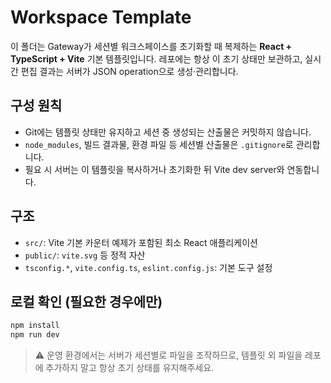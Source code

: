 # Workspace Template

이 폴더는 Gateway가 세션별 워크스페이스를 초기화할 때 복제하는 **React + TypeScript + Vite** 기본 템플릿입니다. 레포에는 항상 이 초기 상태만 보관하고, 실시간 편집 결과는 서버가 JSON operation으로 생성·관리합니다.

## 구성 원칙
- Git에는 템플릿 상태만 유지하고 세션 중 생성되는 산출물은 커밋하지 않습니다.
- `node_modules`, 빌드 결과물, 환경 파일 등 세션별 산출물은 `.gitignore`로 관리합니다.
- 필요 시 서버는 이 템플릿을 복사하거나 초기화한 뒤 Vite dev server와 연동합니다.

## 구조
- `src/`: Vite 기본 카운터 예제가 포함된 최소 React 애플리케이션
- `public/`: `vite.svg` 등 정적 자산
- `tsconfig.*`, `vite.config.ts`, `eslint.config.js`: 기본 도구 설정

## 로컬 확인 (필요한 경우에만)
```bash
npm install
npm run dev
```

> ⚠️ 운영 환경에서는 서버가 세션별로 파일을 조작하므로, 템플릿 외 파일을 레포에 추가하지 말고 항상 초기 상태를 유지해주세요.

